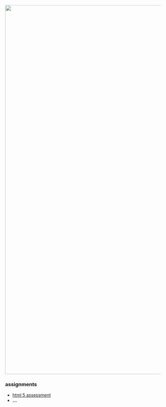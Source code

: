 <img src="https://github.com/user-attachments/assets/235fe4f0-4306-43fc-a321-fc4c5f0a4172" height="1191" width="2048">

### assignments
* [html 5 assessment](https://ercarle.github.io/ifsc-1310/assignments/html5assessment.html)
* **...**

